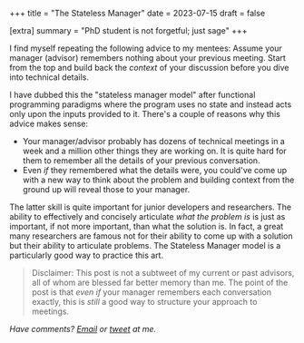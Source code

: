 +++
title = "The Stateless Manager"
date = 2023-07-15
draft = false

[extra]
summary = "PhD student is not forgetful; just sage"
+++


I find myself repeating the following advice to my mentees: Assume your manager (advisor) remembers nothing about your previous meeting. Start from the top and build back the *context* of your discussion before you dive into technical details.

I have dubbed this the "stateless manager model" after functional programming paradigms where the program uses no state and instead acts only upon the inputs provided to it.
There's a couple of reasons why this advice makes sense:
- Your manager/advisor probably has dozens of technical meetings in a week and a million other things they are working on. It is quite hard for them to remember all the details of your previous conversation.
- Even *if* they remembered what the details were, you could've come up with a new way to think about the problem and building context from the ground up will reveal those to your manager.

The latter skill is quite important for junior developers and researchers.
The ability to effectively and concisely articulate *what the problem is* is just as important, if not more important, than what the solution is.
In fact, a great many researchers are famous not for their ability to come up with a solution but their ability to articulate problems.
The Stateless Manager model is a particularly good way to practice this art.

> Disclaimer: This post is not a subtweet of my current or past advisors, all of whom are blessed far better memory than me. The point of the post is that *even if* your manager remembers each conversation exactly, this is *still* a good way to structure your approach to meetings.

_Have comments? [Email](mailto:rachit.nigam12@gmail.com) or [tweet](https://twitter.com/notypes) at me._
